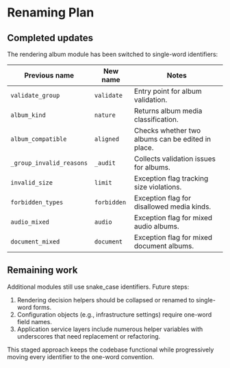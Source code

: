 # Renaming Plan

## Completed updates

The rendering album module has been switched to single-word identifiers:

| Previous name | New name | Notes |
| --- | --- | --- |
| `validate_group` | `validate` | Entry point for album validation. |
| `album_kind` | `nature` | Returns album media classification. |
| `album_compatible` | `aligned` | Checks whether two albums can be edited in place. |
| `_group_invalid_reasons` | `_audit` | Collects validation issues for albums. |
| `invalid_size` | `limit` | Exception flag tracking size violations. |
| `forbidden_types` | `forbidden` | Exception flag for disallowed media kinds. |
| `audio_mixed` | `audio` | Exception flag for mixed audio albums. |
| `document_mixed` | `document` | Exception flag for mixed document albums. |

## Remaining work

Additional modules still use snake_case identifiers. Future steps:

1. Rendering decision helpers should be collapsed or renamed to single-word forms.
2. Configuration objects (e.g., infrastructure settings) require one-word field names.
3. Application service layers include numerous helper variables with underscores that need replacement or refactoring.

This staged approach keeps the codebase functional while progressively moving every identifier to the one-word convention.
